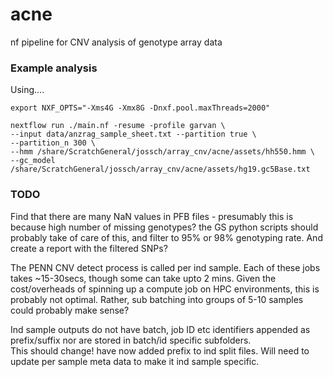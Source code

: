 # acne
nf pipeline for CNV analysis of genotype array data

### 





### Example analysis
Using....

```
export NXF_OPTS="-Xms4G -Xmx8G -Dnxf.pool.maxThreads=2000"

nextflow run ./main.nf -resume -profile garvan \
--input data/anzrag_sample_sheet.txt --partition true \
--partition_n 300 \
--hmm /share/ScratchGeneral/jossch/array_cnv/acne/assets/hh550.hmm \
--gc_model /share/ScratchGeneral/jossch/array_cnv/acne/assets/hg19.gc5Base.txt
```



### TODO
  

Find that there are many NaN values in PFB files - presumably this is because high number of missing genotypes? the GS python scripts
should probably take of care of this, and filter to 95% or 98% genotyping rate. And create a report with the filtered SNPs?

The PENN CNV detect process is called per ind sample. Each of these jobs takes ~15-30secs, though some can take upto 2 mins. Given the cost/overheads of spinning up a compute job on HPC environments, this is probably not optimal. Rather, sub batching into groups of 5-10 samples could probably make sense?

Ind sample outputs do not have batch, job ID etc identifiers appended as prefix/suffix nor are stored in batch/id specific subfolders.  
This should change! have now added prefix to ind split files.
Will need to update per sample meta data to make it ind sample specific.